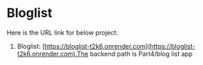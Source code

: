# Bloglist
Here is the URL link for below project:
1. Bloglist: [https://bloglist-t2k6.onrender.com](https://bloglist-t2k6.onrender.com).The backend path is Part4/blog list app
